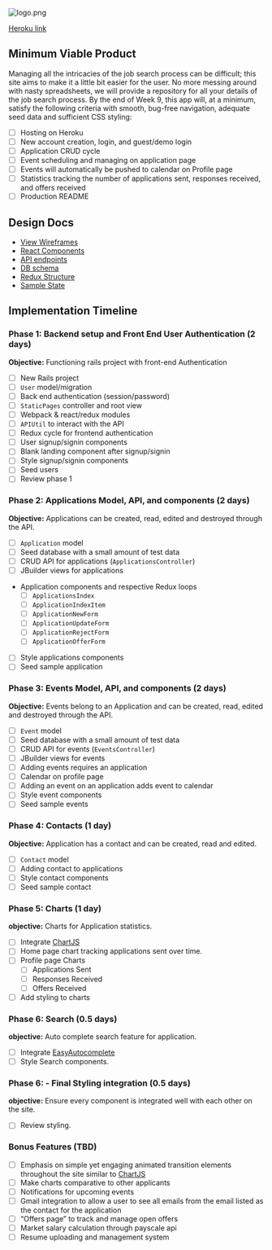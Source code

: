 ![logo.png](https://s13.postimg.org/lnbhemlav/logo.png)

[Heroku link][heroku]

[heroku]: http://www.herokuapp.com

## Minimum Viable Product

Managing all the intricacies of the job search process can be difficult; this site aims to make it a little bit easier for the user. No more messing around with nasty spreadsheets, we will provide a repository for all your details of the job search process. By the end of Week 9, this app will, at a minimum, satisfy the following criteria with smooth, bug-free navigation, adequate seed data and sufficient CSS styling:

- [ ] Hosting on Heroku
- [ ] New account creation, login, and guest/demo login
- [ ] Application CRUD cycle
- [ ] Event scheduling and managing on application page
- [ ] Events will automatically be pushed to calendar on Profile page
- [ ] Statistics tracking the number of applications sent, responses received, and offers received
- [ ] Production README

## Design Docs
* [View Wireframes][wireframes]
* [React Components][components]
* [API endpoints][api-endpoints]
* [DB schema][schema]
* [Redux Structure][redux-structure]
* [Sample State][sample-state]

[wireframes]: http://imgur.com/a/9ZVln
[components]: docs/component-heirarchy.md
[redux-structure]: docs/redux-structure.md
[sample-state]: docs/sample-state.md
[api-endpoints]: docs/api-endpoints.md
[schema]: docs/schema.md

## Implementation Timeline

### Phase 1: Backend setup and Front End User Authentication (2 days)

**Objective:** Functioning rails project with front-end Authentication

- [ ] New Rails project
- [ ] `User` model/migration
- [ ] Back end authentication (session/password)
- [ ] `StaticPages` controller and root view
- [ ] Webpack & react/redux modules
- [ ] `APIUtil` to interact with the API
- [ ] Redux cycle for frontend authentication
- [ ] User signup/signin components
- [ ] Blank landing component after signup/signin
- [ ] Style signup/signin components
- [ ] Seed users
- [ ] Review phase 1

### Phase 2: Applications Model, API, and components (2 days)

**Objective:** Applications can be created, read, edited and destroyed through
the API.

- [ ] `Application` model
- [ ] Seed database with a small amount of test data
- [ ] CRUD API for applications (`ApplicationsController`)
- [ ] JBuilder views for applications
- Application components and respective Redux loops
  - [ ] `ApplicationsIndex`
  - [ ] `ApplicationIndexItem`
  - [ ] `ApplicationNewForm`
  - [ ] `ApplicationUpdateForm`
  - [ ] `ApplicationRejectForm`
  - [ ] `ApplicationOfferForm`
- [ ] Style applications components
- [ ] Seed sample application

### Phase 3: Events Model, API, and components (2 days)

**Objective:** Events belong to an Application and can be created, read, edited and destroyed through the API.

- [ ] `Event` model
- [ ] Seed database with a small amount of test data
- [ ] CRUD API for events (`EventsController`)
- [ ] JBuilder views for events
- [ ] Adding events requires an application
- [ ] Calendar on profile page
- [ ] Adding an event on an application adds event to calendar
- [ ] Style event components
- [ ] Seed sample events

### Phase 4: Contacts (1 day)

**Objective:** Application has a contact and can be created, read and edited.

- [ ] `Contact` model
- [ ] Adding contact to applications
- [ ] Style contact components
- [ ] Seed sample contact

### Phase 5: Charts (1 day)

**objective:** Charts for Application statistics.

- [ ] Integrate [ChartJS][ChartJS]
- [ ] Home page chart tracking applications sent over time.
- [ ] Profile page Charts
  + [ ] Applications Sent
  + [ ] Responses Received
  + [ ] Offers Received
- [ ] Add styling to charts

[ChartJS]:http://www.chartjs.org/

### Phase 6: Search (0.5 days)

**objective:** Auto complete search feature for application.

- [ ] Integrate [EasyAutocomplete][EasyAutocomplete]
- [ ] Style Search components.

[EasyAutocomplete]:http://easyautocomplete.com/


### Phase 6: - Final Styling integration (0.5 days)

**objective:** Ensure every component is integrated well with each other on the site.

- [ ] Review styling.

### Bonus Features (TBD)
- [ ] Emphasis on simple yet engaging animated transition elements throughout the site similar to [ChartJS][ChartJS2]
- [ ] Make charts comparative to other applicants
- [ ] Notifications for upcoming events
- [ ] Gmail integration to allow a user to see all emails from the email listed as the contact for the application
- [ ] “Offers page” to track and manage open offers
- [ ] Market salary calculation through payscale api
- [ ] Resume uploading and management system

[ChartJS2]: CharJShttp://www.chartjs.org/
